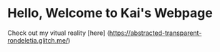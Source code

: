 # Hello, Welcome to Kai's Webpage
Check out my vitual reality [here] (https://abstracted-transparent-rondeletia.glitch.me/)
